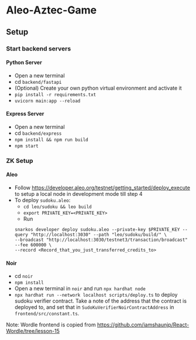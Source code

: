 # Aleo-Aztec-Game

## Setup
### Start backend servers
#### Python Server
- Open a new terminal 
- cd `backend/fastapi`
- (Optional) Create your own python virtual environment and activate it
- `pip install -r requirements.txt`
- `uvicorn main:app --reload`

#### Express Server
- Open a new terminal 
- cd `backend/express`
- `npm install && npm run build`
- `npm start`


### ZK Setup
#### Aleo
- Follow https://developer.aleo.org/testnet/getting_started/deploy_execute to setup a local node in development mode till step 4
- To deploy `sudoku.aleo`:
    - `cd leo/sudoku && leo build`
    - `export PRIVATE_KEY=<PRIVATE_KEY>`
    - Run
    ```
    snarkos developer deploy sudoku.aleo --private-key $PRIVATE_KEY --query "http://localhost:3030" --path "leo/sudoku/build/" \
    --broadcast "http://localhost:3030/testnet3/transaction/broadcast" --fee 600000 \
    --record <Record_that_you_just_transferred_credits_to>
    ```
#### Noir
- cd `noir`
- `npm install`
- Open a new terminal in `noir` and run `npx hardhat node`
- `npx hardhat run --network localhost scripts/deploy.ts` to deploy sudoku verifier contract. Take a note of the address that the contract is deployed to, and set that in `SudoKuVerifierNoirContractAddress` in `frontend/src/constant.ts`.



Note: Wordle frontend is copied from https://github.com/iamshaunjp/React-Wordle/tree/lesson-15